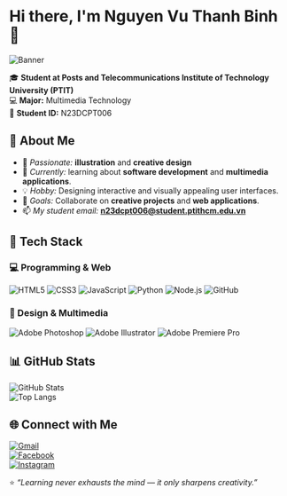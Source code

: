 # Hi there, I'm Nguyen Vu Thanh Binh 👋  
![Banner](https://i.pinimg.com/736x/2e/4a/ab/2e4aabc433eab9b3fd4162b31f645f50.jpg)  

🎓 **Student at Posts and Telecommunications Institute of Technology University (PTIT)**  
💻 **Major:** Multimedia Technology  
🪪 **Student ID:** N23DCPT006  

## 💫 About Me  

- 🎨 *Passionate:* **illustration** and **creative design**
- 🌱 *Currently:* learning about **software development** and **multimedia applications**.  
- 💡 *Hobby:* Designing interactive and visually appealing user interfaces.    
- 🎯 *Goals:* Collaborate on **creative projects** and **web applications**. 
- 📫 *My student email:* **n23dcpt006@student.ptithcm.edu.vn**

## 🧠 Tech Stack  
### 💻 Programming & Web 
![HTML5](https://skillicons.dev/icons?i=html) ![CSS3](https://skillicons.dev/icons?i=css) ![JavaScript](https://skillicons.dev/icons?i=javascript) ![Python](https://skillicons.dev/icons?i=python) ![Node.js](https://skillicons.dev/icons?i=nodejs) ![GitHub](https://skillicons.dev/icons?i=github) 
### 🎨 Design & Multimedia  
![Adobe Photoshop](https://skillicons.dev/icons?i=photoshop) ![Adobe Illustrator](https://skillicons.dev/icons?i=illustrator) ![Adobe Premiere Pro](https://skillicons.dev/icons?i=premiere)

## 📊 GitHub Stats  

![GitHub Stats](https://github-readme-stats.vercel.app/api?username=n23dcpt006-nbin&show_icons=true&theme=radical)  
![Top Langs](https://github-readme-stats.vercel.app/api/top-langs/?username=n23dcpt006-nbin&layout=compact&theme=radical)  

## 🌐 Connect with Me  

[![Gmail](https://img.shields.io/badge/Gmail-red?logo=gmail&logoColor=white)](mailto:nvtbinh.18@gmail.com)  
[![Facebook](https://img.shields.io/badge/Facebook-1877F2?logo=facebook&logoColor=white)](https://www.facebook.com/nguyen.binh.780991)  
[![Instagram](https://img.shields.io/badge/Instagram-E4405F?logo=instagram&logoColor=white)](https://www.instagram.com/_nguynbin.f_/)  

⭐ *“Learning never exhausts the mind — it only sharpens creativity.”*  
